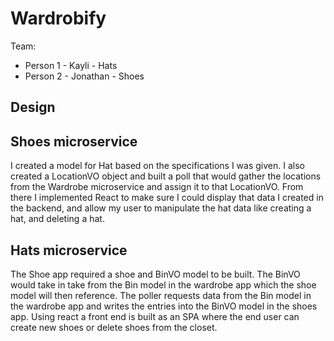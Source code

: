 # Wardrobify

Team:

* Person 1 - Kayli - Hats
* Person 2 - Jonathan - Shoes

## Design

## Shoes microservice

I created a model for Hat based on the specifications I was given. I also created a LocationVO object and built a poll that would gather the locations from the Wardrobe microservice and assign it to that LocationVO. From there I implemented React to make sure I could display that data I created in the backend, and allow my user to manipulate the hat data like creating a hat, and deleting a hat.

## Hats microservice

The Shoe app required a shoe and BinVO model to be built. The BinVO would take in take from the Bin model in the wardrobe app which the shoe model will then reference. The poller requests data from the Bin model in the wardrobe app and writes the entries into the BinVO model in the shoes app. Using react a front end is built as an SPA where the end user can create new shoes or delete shoes from the closet.
